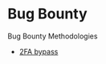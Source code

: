 # Bug Bounty
Bug Bounty Methodologies

- [2FA bypass](https://github.com/MathiSurya/BB/blob/main/2FA%20Bypass.md)
